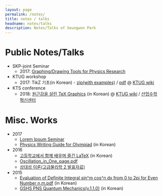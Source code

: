 ```yaml
---
layout: page
permalink: /notes/
title: notes / talks
headname: notes/talks
description: Notes/Talks of Seungwon Park
---
```


# Public Notes/Talks

* SKP-joint Seminar
  * 2017: [Graphing/Drawing Tools for Physics Research](2017SKPjoint-SNU-Graphing,Drawing%20Tools%20for%20Physics%20Research.pdf)
* KTUG workshop
  * 2017: TikZ 기초(in Korean) - [zip(with examples)](2017workshop-TikZ-intro.zip) / [pdf](2017KNUworkshop-tikz-intro.pdf) @ [KTUG wiki](http://wiki.ktug.org/wiki/wiki.php/LaTeXWorkshop/2017#s-3)
* KTS conference
  * 2018: [원근감을 살린 TeX Graphics](2018KTUGconf-perspectiveTikZ.pdf) (in Korean) @ [KTUG wiki](http://wiki.ktug.org/wiki/wiki.php/KTSConference/2018) / [산업수학혁신센터](https://icim.nims.re.kr/post/workshop/521)

# Misc. Works

* 2017
  * [Lorem Ipsum Seminar](https://github.com/seungwonpark/lipsum-seminar)
  * [Physics Writing Guide for Olympiad](For-KPhO-Newbies-compressed.pdf) (in Korean)
* 2016
  * [고등학교에서 함께 배우며 즐긴 LaTeX](2017KTSbook-swpark.pdf) (in Korean)
  * [Oscillation_in_One_page.pdf](../Oscillation_in_One_page.pdf)
  * [상대성 이론(고급물리학 2 발표자료)](2016AdvPhys2_Relativity.pdf)
* 2015
  * [Evaluation of Definite Integral sin^m cos^n dx from 0 to 2pi for Even Number n,m.pdf](../Evaluation%20of%20Definite%20Integral%20sin^m%20cos^n%20dx%20from%200%20to%202pi%20for%20Even%20Number%20n,m.pdf) (in Korean)
  * [GSHS PNS Quantum Mechanics(v.1.1.0)](../Quantum%20Mechanics%20V%201.1.0.pdf) (in Korean)
